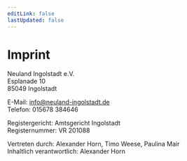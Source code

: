 ```yaml
---
editLink: false
lastUpdated: false
---
```


# Imprint

Neuland Ingolstadt e.V.\
Esplanade 10\
85049 Ingolstadt

E-Mail: info@neuland-ingolstadt.de\
Telefon: 015678 384646

Registergericht: Amtsgericht Ingolstadt\
Registernummer: VR 201088

Vertreten durch: Alexander Horn, Timo Weese, Paulina Mair\
Inhaltlich verantwortlich: Alexander Horn
